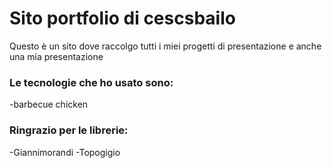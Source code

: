 # Sito portfolio di cescsbailo

Questo è un sito dove raccolgo tutti i miei progetti di presentazione e anche una mia presentazione

### Le tecnologie che ho usato sono:
-barbecue chicken

### Ringrazio per le librerie:
-Giannimorandi
-Topogigio
